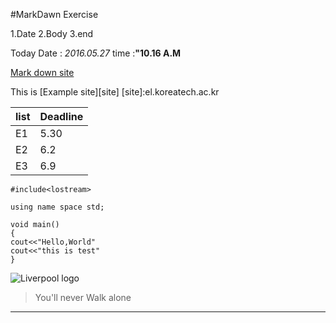 #MarkDawn Exercise

1.Date
2.Body
3.end

Today Date : *2016.05.27*
time :**"10.16 A.M**

[Mark down site](htto://blog.kalkin7.com/2014/02/10/lets-write-using-markdown/)

This is [Example site][site]
[site]:el.koreatech.ac.kr

list  | Deadline
------|--------
E1    | 5.30
E2    | 6.2
E3    | 6.9

```{.cpp}
#include<lostream>

using name space std;

void main()
{
cout<<"Hello,World"
cout<<"this is test"
}
```

![Liverpool logo](http://i1.daumcdn.net/ima-section/sport13/logo/team/epl/14_120120.png?v=20160407)
>You'll never Walk alone

------
